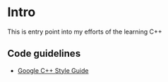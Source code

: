 # Intro

This is entry point into my efforts of the learning C++

## Code guidelines

- [Google C++ Style Guide](https://google.github.io/styleguide/cppguide.html)

